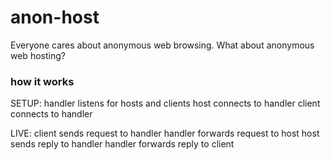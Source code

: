 # anon-host
Everyone cares about anonymous web browsing.  What about anonymous web hosting?

### how it works
SETUP:
	handler listens for hosts and clients
	host connects to handler
	client connects to handler

LIVE:
	client sends request to handler
	handler forwards request to host
	host sends reply to handler
	handler forwards reply to client
